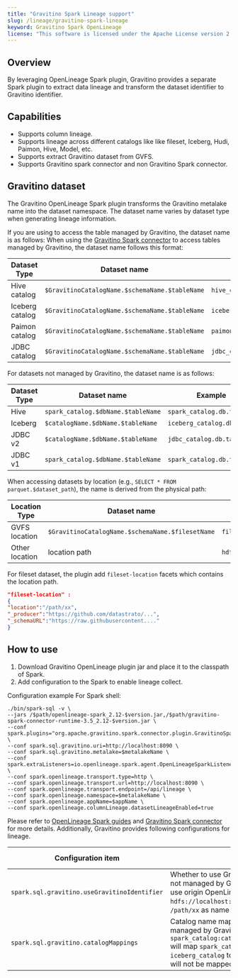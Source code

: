 ```yaml
---
title: "Gravitino Spark Lineage support"
slug: /lineage/gravitino-spark-lineage
keyword: Gravitino Spark OpenLineage
license: "This software is licensed under the Apache License version 2."
---
```


## Overview

By leveraging OpenLineage Spark plugin, Gravitino provides a separate Spark plugin to extract data lineage and transform the dataset identifier to Gravitino identifier.

## Capabilities

- Supports column lineage.
- Supports lineage across different catalogs like like fileset, Iceberg, Hudi, Paimon, Hive, Model, etc.
- Supports extract Gravitino dataset from GVFS.
- Supports Gravitino spark connector and non Gravitino Spark connector.

## Gravitino dataset

The Gravitino OpenLineage Spark plugin transforms the Gravitino metalake name into the dataset namespace. The dataset name varies by dataset type when generating lineage information.

If you are using to access the table managed by Gravitino, the dataset name is as follows:
When using the [Gravitino Spark connector](/spark-connector/spark-connector.md) to access tables managed by Gravitino, the dataset name follows this format:


| Dataset Type    | Dataset name                                   | Example                    | Since Version |
|-----------------|------------------------------------------------|----------------------------|---------------|
| Hive catalog    | `$GravitinoCatalogName.$schemaName.$tableName` | `hive_catalog.db.student`  | 0.9.0         |
| Iceberg catalog | `$GravitinoCatalogName.$schemaName.$tableName` | `iceberg_catalog.db.score` | 0.9.0         |
| Paimon catalog  | `$GravitinoCatalogName.$schemaName.$tableName` | `paimon_catalog.db.detail` | 0.9.0         |
| JDBC catalog    | `$GravitinoCatalogName.$schemaName.$tableName` | `jdbc_catalog.db.score`    | 0.9.0         |

For datasets not managed by Gravitino, the dataset name is as follows:

| Dataset Type | Dataset name                       | Example                    | Since Version |
|--------------|------------------------------------|----------------------------|---------------|
| Hive         | `spark_catalog.$dbName.$tableName` | `spark_catalog.db.table`   | 0.9.0         |
| Iceberg      | `$catalogName.$dbName.$tableName`  | `iceberg_catalog.db.table` | 0.9.0         |
| JDBC v2      | `$catalogName.$dbName.$tableName`  | `jdbc_catalog.db.table`    | 0.9.0         |
| JDBC v1      | `spark_catalog.$dbName.$tableName` | `spark_catalog.db.table`   | 0.9.0         |

When accessing datasets by location (e.g., `SELECT * FROM parquet.$dataset_path`), the name is derived from the physical path:

| Location Type  | Dataset name                                     | Example                               | Since Version |
|----------------|--------------------------------------------------|---------------------------------------|---------------|
| GVFS location  | `$GravitinoCatalogName.$schemaName.$filesetName` | `fileset_catalog.schema.fileset_a`    | 0.9.0         |
| Other location | location path                                    | `hdfs://127.0.0.1:9000/tmp/a/student` | 0.9.0         |

For fileset dataset, the plugin add `fileset-location` facets which contains the location path.

```json
"fileset-location" :
{
"location":"/path/xx",
"_producer":"https://github.com/datastrato/...",
"_schemaURL":"https://raw.githubusercontent...."
}
```

## How to use 

1. Download Gravitino OpenLineage plugin jar and place it to the classpath of Spark.
2. Add configuration to the Spark to enable lineage collect.

Configuration example For Spark shell:

```shell
./bin/spark-sql -v \
--jars /$path/openlineage-spark_2.12-$version.jar,/$path/gravitino-spark-connector-runtime-3.5_2.12-$version.jar \
--conf spark.plugins="org.apache.gravitino.spark.connector.plugin.GravitinoSparkPlugin" \
--conf spark.sql.gravitino.uri=http://localhost:8090 \
--conf spark.sql.gravitino.metalake=$metalakeName \
--conf spark.extraListeners=io.openlineage.spark.agent.OpenLineageSparkListener \
--conf spark.openlineage.transport.type=http \
--conf spark.openlineage.transport.url=http://localhost:8090 \
--conf spark.openlineage.transport.endpoint=/api/lineage \
--conf spark.openlineage.namespace=$metalakeName \
--conf spark.openlineage.appName=$appName \
--conf spark.openlineage.columnLineage.datasetLineageEnabled=true 
```

Please refer to [OpenLineage Spark guides](https://openlineage.io/docs/guides/spark/) and [Gravitino Spark connector](/spark-connector/spark-connector.md) for more details. Additionally, Gravitino provides following configurations for lineage. 

| Configuration item                           | Description                                                                                                                                                                                                                                           | Default value | Required | Since Version |
|----------------------------------------------|-------------------------------------------------------------------------------------------------------------------------------------------------------------------------------------------------------------------------------------------------------|---------------|----------|---------------|
| `spark.sql.gravitino.useGravitinoIdentifier` | Whether to use Gravitino identifier for the dataset not managed by Gravitino. If setting to false, will use origin OpenLineage dataset identifier, like `hdfs://localhost:9000` as namespace and `/path/xx` as name for hive table.                   | True          | No       | 0.9.0         |
| `spark.sql.gravitino.catalogMappings`        | Catalog name mapping roles for the dataset not managed by Gravitino. For example `spark_catalog:catalog1,iceberg_catalog:catalog2` will map `spark_catalog` to `catalog1` and `iceberg_catalog` to `catalog2`, the other catalogs will not be mapped. | None          | No       | 0.9.0         |